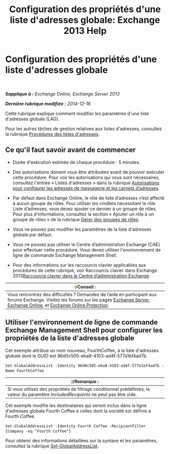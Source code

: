﻿---
title: "Configuration des propriétés d'une liste d'adresses globale: Exchange 2013 Help"
TOCTitle: Configuration des propriétés d'une liste d'adresses globale
ms:assetid: 5fd2c96f-fe93-4b5a-8495-70c450511a37
ms:mtpsurl: https://technet.microsoft.com/fr-fr/library/Bb232068(v=EXCHG.150)
ms:contentKeyID: 50478298
ms.date: 04/24/2018
mtps_version: v=EXCHG.150
ms.translationtype: HT
---

# Configuration des propriétés d'une liste d'adresses globale

 

_**Sapplique à :** Exchange Online, Exchange Server 2013_

_**Dernière rubrique modifiée :** 2014-12-16_

Cette rubrique explique comment modifier les paramètres d'une liste d'adresses globale (LAG).

Pour les autres tâches de gestion relatives aux listes d'adresses, consultez la rubrique [Procédures des listes d'adresses](address-list-procedures-exchange-2013-help.md).

## Ce qu'il faut savoir avant de commencer

  - Durée d'exécution estimée de chaque procédure : 5 minutes.

  - Des autorisations doivent vous être attribuées avant de pouvoir exécuter cette procédure. Pour voir les autorisations qui vous sont nécessaires, consultez l'entrée « Listes d'adresses » dans la rubrique [Autorisations pour configurer les adresses de messagerie et les carnets d’adresses](email-address-and-address-book-permissions-exchange-2013-help.md).

  - Par défaut dans Exchange Online, le rôle de liste d’adresses n’est affecté à aucun groupe de rôles. Pour utiliser les cmdlets nécessitant le rôle Liste d’adresses, vous devez ajouter ce dernier à un groupe de rôles. Pour plus d’informations, consultez la section « Ajouter un rôle à un groupe de rôles » de la rubrique [Gérer des groupes de rôles](manage-role-groups-exchange-2013-help.md).

  - Vous ne pouvez pas modifier les paramètres de la liste d'adresses globale par défaut.

  - Vous ne pouvez pas utiliser le Centre d’administration Exchange (CAE) pour effectuer cette procédure. Vous devez utiliser l'environnement de ligne de commande Exchange Management Shell.

  - Pour des informations sur les raccourcis clavier applicables aux procédures de cette rubrique, voir Raccourcis clavier dans Exchange 2013[Raccourcis clavier dans le Centre d’administration Exchange](keyboard-shortcuts-in-the-exchange-admin-center-exchange-online-protection-help.md).

<table>
<thead>
<tr class="header">
<th><img src="images/Bb125224.tip(EXCHG.150).gif" title="Conseil" alt="Conseil" />Conseil :</th>
</tr>
</thead>
<tbody>
<tr class="odd">
<td>Vous rencontrez des difficultés ? Demandez de l’aide en participant aux forums Exchange. Visitez les forums sur les pages <a href="https://go.microsoft.com/fwlink/p/?linkid=60612">Exchange Server</a>, <a href="https://go.microsoft.com/fwlink/p/?linkid=267542">Exchange Online</a>, et <a href="https://go.microsoft.com/fwlink/p/?linkid=285351">Exchange Online Protection</a>.</td>
</tr>
</tbody>
</table>


## Utiliser l'environnement de ligne de commande Exchange Management Shell pour configurer les propriétés de la liste d'adresses globale

Cet exemple attribue un nom nouveau, FourthCoffee, à la liste d'adresses globale dont le GUID est 96d0c505-eba8-4103-ad4f-577a1bf4ad7b.

    Set-GlobalAddressList -Identity 96d0c505-eba8-4103-ad4f-577a1bf4ad7b -Name FourthCoffee

<table>
<thead>
<tr class="header">
<th><img src="images/JJ159664.note(EXCHG.150).gif" title="Remarque" alt="Remarque" />Remarque :</th>
</tr>
</thead>
<tbody>
<tr class="odd">
<td>Si vous utilisez des propriétés de filtrage conditionnel prédéfinies, la valeur du paramètre <em>IncludedRecipients</em> ne peut pas être vide.</td>
</tr>
</tbody>
</table>


Cet exemple modifie les destinataires qui seront inclus dans la ligne d'adresses globale Fourth Coffee à celles dont la société est définie à Fourth Coffee.

    Set-GlobalAddressList -Identity Fourth Coffee -RecipientFilter {Company -eq "Fourth Coffee"}

Pour obtenir des informations détaillées sur la syntaxe et les paramètres, consultez la rubrique [Set-GlobalAddressList](https://technet.microsoft.com/fr-fr/library/bb123877\(v=exchg.150\)).

